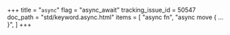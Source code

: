+++
title = "`async`"
flag = "async_await"
tracking_issue_id = 50547
doc_path = "std/keyword.async.html"
items = [
    "async fn",
    "async move { ... }",
]
+++
